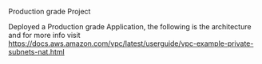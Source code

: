 
Production grade Project 

Deployed a Production grade Application,  the following is  the architecture and for more info visit https://docs.aws.amazon.com/vpc/latest/userguide/vpc-example-private-subnets-nat.html
